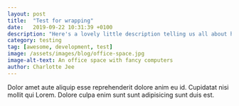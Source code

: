 ```yaml
---
layout: post
title:  "Test for wrapping"
date:   2019-09-22 10:31:39 +0100
description: "Here's a lovely little description telling us all about how this is a new article."
category: testing
tag: [awesome, development, test]
image: /assets/images/blog/office-space.jpg
image-alt-text: An office space with fancy computers
author: Charlotte Jee
---
```

Dolor amet aute aliquip esse reprehenderit dolore anim eu id. Cupidatat nisi mollit qui Lorem. Dolore culpa enim sunt sunt adipisicing sunt duis est.